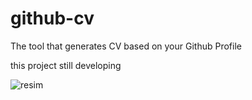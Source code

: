 # github-cv
The tool that generates CV based on your Github Profile

this project still developing

![resim](https://user-images.githubusercontent.com/22038798/74199792-407ce400-4c76-11ea-89a7-a797d812e13e.png)
